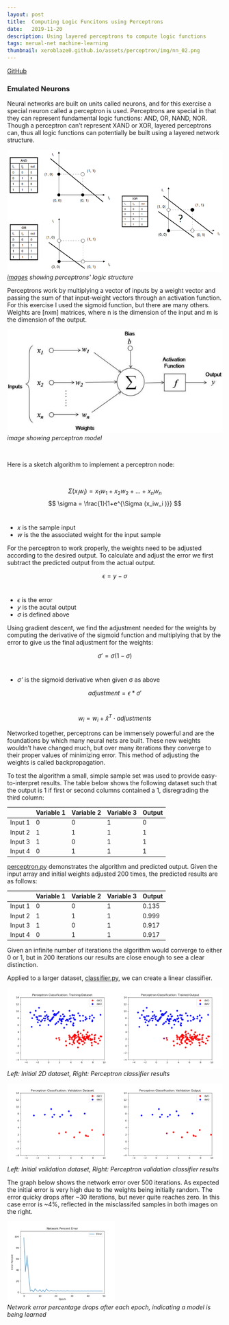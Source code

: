 ```yaml
---
layout: post
title:  Computing Logic Funcitons using Perceptrons
date:   2019-11-20
description: Using layered perceptrons to compute logic functions
tags: nerual-net machine-learning
thumbnail: xeroblaze0.github.io/assets/perceptron/img/nn_02.png
---
```

<p>
  <a href=""></a><div class=""></div>
  <!-- <a href="/portfolio/assets/pdf/perceptron.pdf"><div class="color-button">Report</div></a> -->
  <a href="https://github.com/alexanderhay2020/alexanderhay2020.github.io/blob/master/portfolio/assets/py/"><div class="color-button">GitHub</div></a>
</p>

### Emulated Neurons
Neural networks are built on units called neurons, and for this exercise a special neuron called a perceptron is used.
Perceptrons are special in that they can represent fundamental logic functions: AND, OR, NAND, NOR. Though
a perceptron can’t represent XAND or XOR, layered perceptrons can, thus all logic functions can potentially be
built using a layered network structure.

<p>
    <img src="/assets/perceptron/img/nn_01.png" width="511" height="286" alt/>
    <br>
    <em><a href="https://medium.com/@lucaspereira0612/solving-xor-with-a-single-perceptron-34539f395182">images</a> showing perceptrons' logic structure</em>
</p>

Perceptrons work by multiplying a vector of inputs by a weight vector and passing the sum of that input-weight vectors through an activation function. For this exercise I used the sigmoid function, but there are many others. Weights are [nxm] matrices, where n is the dimension of the input and m is the dimension of the output.
<p>
    <img src="/assets/perceptron/img/nn_02.png" alt/>
    <br>
    <!-- <a href="https://missinglink.ai/guides/neural-network-concepts/neural-network-bias-bias-neuron-overfitting-underfitting/"><em>image</em></a> -->
    <em> image showing perceptron model</em>
</p>

<br>

Here is a sketch algorithm to implement a perceptron node:

<br>

$$
\Sigma (x_iw_i) = x_1w_1 + x_2w_2 + ... + x_nw_n
$$
$$
\sigma = \frac{1}{1+e^{\Sigma (x_iw_i )}}
$$
<br>

* *x* is the sample input
* *w* is the the associated weight for the input sample

For the perceptron to work properly, the weights need to be adjusted according to the desired output. To calculate and adjust the error we first subtract the predicted output from the actual output.

$$
\epsilon=y-\sigma
$$
<br>

* *ϵ* is the error
* *y* is the acutal output
* *σ* is defined above

Using gradient descent, we find the adjustment needed for the weights by computing the derivative of the sigmoid function and multiplying that by the error to give us the final adjustment for the weights:

$$
\sigma' = \sigma (1- \sigma)
$$
<br>

* *σ'* is the sigmoid derivative when given σ as above

$$
adjustment = \epsilon*\sigma'
$$
<br>

$$
w_i=w_i+ \hat{x}^T \cdot adjustments
$$

Networked together, perceptrons can be immensely powerful and are the foundations by which many neural nets are built. These new weights wouldn’t have changed much, but over many iterations they converge to their proper values of minimizing error. This method of adjusting the weights is called backpropagation.

To test the algorithm a small, simple sample set was used to provide easy-to-interpret results. The table below
shows the following dataset such that the output is 1 if first or second columns contained a 1, disregrading the third column:

|         | Variable 1 | Variable 2 | Variable 3 | Output |
|---------|------------|------------|------------|--------|
| Input 1 | 0          | 0          | 1          | 0      |
| Input 2 | 1          | 1          | 1          | 1      |
| Input 3 | 1          | 0          | 1          | 1      |
| Input 4 | 0          | 1          | 1          | 1      |

<!-- <p>
  <a href=""></a><div class=""></div>
  <a href="/assets/perceptron/py/perceptron.py"><div class="color-button">perceptron.py</div></a>
</p> -->
[perceptron.py](/assets/perceptron/py/perceptron.py) demonstrates the algorithm and predicted output. Given the input array and initial weights adjusted
200​ times, the predicted results are as follows:

|         | Variable 1 | Variable 2 | Variable 3 | Output |
|---------|------------|------------|------------|--------|
| Input 1 | 0          | 0          | 1          | 0.135  |
| Input 2 | 1          | 1          | 1          | 0.999  |
| Input 3 | 1          | 0          | 1          | 0.917  |
| Input 4 | 0          | 1          | 1          | 0.917  |

Given an infinite number of iterations the algorithm would converge to either 0 or 1, but in 200 iterations our results are close enough to see a clear distinction.

<!-- <p>
  <a href=""></a><div class=""></div>
  <a href="https://github.com/alexanderhay2020/alexanderhay2020.github.io/blob/master/portfolio/assets/py/classifier.py"><div class="color-button">classifier.py</div></a>
</p> -->

Applied to a larger dataset, [classifier.py](/assets/perceptron/py/classifier.py), we can create a linear classifier.

<p>
    <img src="/assets/perceptron/img/Figure_2-1.png" width="50%;" height="50%;" alt/><img src="/assets/perceptron/img/Figure_2-2.png" width="50%;" height="50%;" alt/>
    <br>
    <em>Left: Initial 2D dataset, Right: Perceptron classifier results</em>
</p>
<p>
    <img src="/assets/perceptron/img/Figure_2-4.png" width="50%;" height="50%;" alt/><img src="/assets/perceptron/img/Figure_2-5.png" width="50%;" height="50%;" alt/>
    <br>
    <em>Left: Initial validation dataset, Right: Perceptron validation classifier results</em>
</p>

The graph below shows the network error over 500 iterations. As expected the initial error is very high due to the weights being initially random. The error quicky drops after ~30 iterations, but never quite reaches zero. In this case error is ~4%, reflected in the misclassifed samples in both images on the right.

<p>
    <img src="/assets/perceptron/img/Figure_2-3.png" width="50%;" height="50%;" alt/>
    <br>
    <em>Network error percentage drops after each epoch, indicating a model is being learned</em>
</p>
